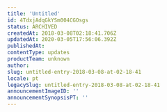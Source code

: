 ```yaml
---
title: 'Untitled'
id: 4TdxjAdqGkYSm004CGOsgs
status: ARCHIVED
createdAt: 2018-03-08T02:18:41.706Z
updatedAt: 2020-03-05T17:56:06.392Z
publishedAt: 
contentType: updates
productTeam: unknown
author: 
slug: untitled-entry-2018-03-08-at-02-18-41
locale: pt
legacySlug: untitled-entry-2018-03-08-at-02-18-41
announcementImageID: ''
announcementSynopsisPT: ''
---
```



